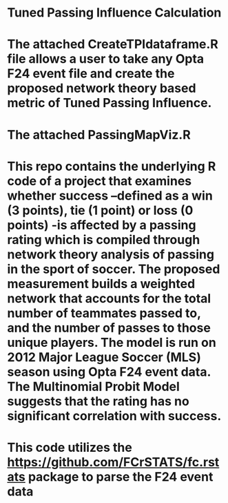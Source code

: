 # Tuned Passing Influence Calculation 
# The attached CreateTPIdataframe.R file allows a user to take any Opta F24 event file and create the proposed network theory based metric of Tuned Passing Influence. 
# The attached PassingMapViz.R 
# This repo contains the underlying R code of a project that examines whether success –defined as a win (3 points), tie (1 point) or loss (0 points) -is affected by a passing rating which is compiled through network theory analysis of passing in the sport of soccer. The proposed measurement builds a weighted network that accounts for the total number of teammates passed to, and the number of passes to those unique players. The model is run on 2012 Major League Soccer (MLS) season using Opta F24 event data. The Multinomial Probit Model suggests that the rating has no significant correlation with success.
# This code utilizes the https://github.com/FCrSTATS/fc.rstats package to parse the F24 event data
